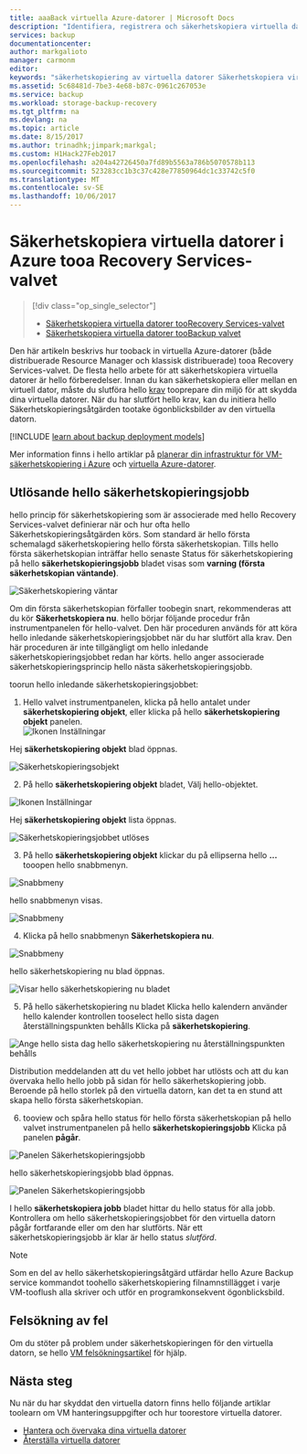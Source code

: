 ```yaml
---
title: aaaBack virtuella Azure-datorer | Microsoft Docs
description: "Identifiera, registrera och säkerhetskopiera virtuella datorer i Azure tooa recovery services-valvet."
services: backup
documentationcenter: 
author: markgalioto
manager: carmonm
editor: 
keywords: "säkerhetskopiering av virtuella datorer Säkerhetskopiera virtuella; säkerhetskopiering och katastrofåterställning återställning. arm säkerhetskopiering"
ms.assetid: 5c68481d-7be3-4e68-b87c-0961c267053e
ms.service: backup
ms.workload: storage-backup-recovery
ms.tgt_pltfrm: na
ms.devlang: na
ms.topic: article
ms.date: 8/15/2017
ms.author: trinadhk;jimpark;markgal;
ms.custom: H1Hack27Feb2017
ms.openlocfilehash: a204a42726450a7fd89b5563a786b5070578b113
ms.sourcegitcommit: 523283cc1b3c37c428e77850964dc1c33742c5f0
ms.translationtype: MT
ms.contentlocale: sv-SE
ms.lasthandoff: 10/06/2017
---
```

# <a name="back-up-azure-virtual-machines-tooa-recovery-services-vault"></a>Säkerhetskopiera virtuella datorer i Azure tooa Recovery Services-valvet
> [!div class="op_single_selector"]
> * [Säkerhetskopiera virtuella datorer tooRecovery Services-valvet](backup-azure-arm-vms.md)
> * [Säkerhetskopiera virtuella datorer tooBackup valvet](backup-azure-vms.md)
>
>

Den här artikeln beskrivs hur tooback in virtuella Azure-datorer (både distribuerade Resource Manager och klassisk distribuerade) tooa Recovery Services-valvet. De flesta hello arbete för att säkerhetskopiera virtuella datorer är hello förberedelser. Innan du kan säkerhetskopiera eller mellan en virtuell dator, måste du slutföra hello [krav](backup-azure-arm-vms-prepare.md) tooprepare din miljö för att skydda dina virtuella datorer. När du har slutfört hello krav, kan du initiera hello Säkerhetskopieringsåtgärden tootake ögonblicksbilder av den virtuella datorn.


[!INCLUDE [learn about backup deployment models](../../includes/backup-deployment-models.md)]

Mer information finns i hello artiklar på [planerar din infrastruktur för VM-säkerhetskopiering i Azure](backup-azure-vms-introduction.md) och [virtuella Azure-datorer](https://azure.microsoft.com/documentation/services/virtual-machines/).

## <a name="triggering-hello-backup-job"></a>Utlösande hello säkerhetskopieringsjobb
hello princip för säkerhetskopiering som är associerade med hello Recovery Services-valvet definierar när och hur ofta hello Säkerhetskopieringsåtgärden körs. Som standard är hello första schemalagd säkerhetskopiering hello första säkerhetskopian. Tills hello första säkerhetskopian inträffar hello senaste Status för säkerhetskopiering på hello **säkerhetskopieringsjobb** bladet visas som **varning (första säkerhetskopian väntande)**.

![Säkerhetskopiering väntar](./media/backup-azure-vms-first-look-arm/initial-backup-not-run.png)

Om din första säkerhetskopian förfaller toobegin snart, rekommenderas att du kör **Säkerhetskopiera nu**. hello börjar följande procedur från instrumentpanelen för hello-valvet. Den här proceduren används för att köra hello inledande säkerhetskopieringsjobbet när du har slutfört alla krav. Den här proceduren är inte tillgängligt om hello inledande säkerhetskopieringsjobbet redan har körts. hello anger associerade säkerhetskopieringsprincip hello nästa säkerhetskopieringsjobb.  

toorun hello inledande säkerhetskopieringsjobbet:

1. Hello valvet instrumentpanelen, klicka på hello antalet under **säkerhetskopiering objekt**, eller klicka på hello **säkerhetskopiering objekt** panelen. <br/>
  ![Ikonen Inställningar](./media/backup-azure-vms-first-look-arm/rs-vault-config-vm-back-up-now-1.png)

  Hej **säkerhetskopiering objekt** blad öppnas.

  ![Säkerhetskopieringsobjekt](./media/backup-azure-vms-first-look-arm/back-up-items-list.png)

2. På hello **säkerhetskopiering objekt** bladet, Välj hello-objektet.

  ![Ikonen Inställningar](./media/backup-azure-vms-first-look-arm/back-up-items-list-selected.png)

  Hej **säkerhetskopiering objekt** lista öppnas. <br/>

  ![Säkerhetskopieringsjobbet utlöses](./media/backup-azure-vms-first-look-arm/backup-items-not-run.png)

3. På hello **säkerhetskopiering objekt** klickar du på ellipserna hello **...**  tooopen hello snabbmenyn.

  ![Snabbmeny](./media/backup-azure-vms-first-look-arm/context-menu.png)

  hello snabbmenyn visas.

  ![Snabbmeny](./media/backup-azure-vms-first-look-arm/context-menu-small.png)

4. Klicka på hello snabbmenyn **Säkerhetskopiera nu**.

  ![Snabbmeny](./media/backup-azure-vms-first-look-arm/context-menu-small-backup-now.png)

  hello säkerhetskopiering nu blad öppnas.

  ![Visar hello säkerhetskopiering nu bladet](./media/backup-azure-vms-first-look-arm/backup-now-blade-short.png)

5. På hello säkerhetskopiering nu bladet Klicka hello kalendern använder hello kalender kontrollen tooselect hello sista dagen återställningspunkten behålls Klicka på **säkerhetskopiering**.

  ![Ange hello sista dag hello säkerhetskopiering nu återställningspunkten behålls](./media/backup-azure-vms-first-look-arm/backup-now-blade-calendar.png)

  Distribution meddelanden att du vet hello jobbet har utlösts och att du kan övervaka hello hello jobb på sidan för hello säkerhetskopiering jobb. Beroende på hello storlek på den virtuella datorn, kan det ta en stund att skapa hello första säkerhetskopian.

6. tooview och spåra hello status för hello första säkerhetskopian på hello valvet instrumentpanelen på hello **säkerhetskopieringsjobb** Klicka på panelen **pågår**.

  ![Panelen Säkerhetskopieringsjobb](./media/backup-azure-vms-first-look-arm/open-backup-jobs-1.png)

  hello säkerhetskopieringsjobb blad öppnas.

  ![Panelen Säkerhetskopieringsjobb](./media/backup-azure-vms-first-look-arm/backup-jobs-in-jobs-view-1.png)

  I hello **säkerhetskopiera jobb** bladet hittar du hello status för alla jobb. Kontrollera om hello säkerhetskopieringsjobbet för den virtuella datorn pågår fortfarande eller om den har slutförts. När ett säkerhetskopieringsjobb är klar är hello status *slutförd*.

  > [!NOTE]
  > Som en del av hello säkerhetskopieringsåtgärd utfärdar hello Azure Backup service kommandot toohello säkerhetskopiering filnamnstillägget i varje VM-tooflush alla skriver och utför en programkonsekvent ögonblicksbild.
  >
  >

## <a name="troubleshooting-errors"></a>Felsökning av fel
Om du stöter på problem under säkerhetskopieringen för den virtuella datorn, se hello [VM felsökningsartikel](backup-azure-vms-troubleshoot.md) för hjälp.

## <a name="next-steps"></a>Nästa steg
Nu när du har skyddat den virtuella datorn finns hello följande artiklar toolearn om VM hanteringsuppgifter och hur toorestore virtuella datorer.

* [Hantera och övervaka dina virtuella datorer](backup-azure-manage-vms.md)
* [Återställa virtuella datorer](backup-azure-arm-restore-vms.md)
